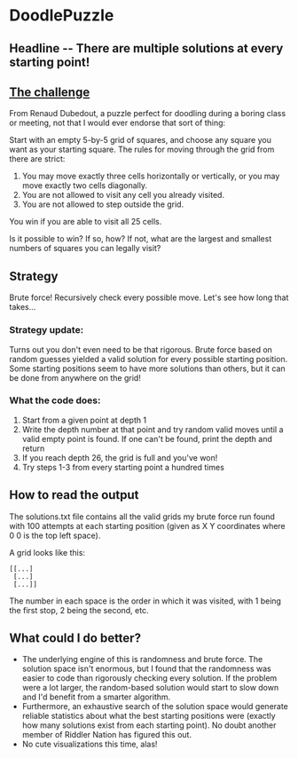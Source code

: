 # DoodlePuzzle

## Headline -- There are multiple solutions at every starting point!

## [The challenge](https://fivethirtyeight.com/features/the-perfect-doodle-puzzle-to-keep-you-busy-during-boring-meetings/)
From Renaud Dubedout, a puzzle perfect for doodling during a boring class or meeting, not that I would ever endorse that sort of thing:

Start with an empty 5-by-5 grid of squares, and choose any square you want as your starting square. The rules for moving through the grid from there are strict:

1. You may move exactly three cells horizontally or vertically, or you may move exactly two cells diagonally.
2. You are not allowed to visit any cell you already visited.
3. You are not allowed to step outside the grid.

You win if you are able to visit all 25 cells.

Is it possible to win? If so, how? If not, what are the largest and smallest numbers of squares you can legally visit?

## Strategy
Brute force! Recursively check every possible move. Let's see how long that takes... 

### Strategy update:

Turns out you don't even need to be that rigorous. Brute force based on random guesses yielded a valid solution for every possible starting position. Some starting positions seem to have more solutions than others, but it can be done from anywhere on the grid!

### What the code does:

1. Start from a given point at depth 1
2. Write the depth number at that point and try random valid moves until a valid empty point is found. If one can't be found, print the depth and return
3. If you reach depth 26, the grid is full and you've won!
4. Try steps 1-3 from every starting point a hundred times

## How to read the output

The solutions.txt file contains all the valid grids my brute force run found with 100 attempts at each starting position (given as X Y coordinates where 0 0 is the top left space).

A grid looks like this: 
```
[[...]
 [...]
 [...]]
```

The number in each space is the order in which it was visited, with 1 being the first stop, 2 being the second, etc.

## What could I do better?

- The underlying engine of this is randomness and brute force. The solution space isn't enormous, but I found that the randomness was easier to code than rigorously checking every solution. If the problem were a lot larger, the random-based solution would start to slow down and I'd benefit from a smarter algorithm.
- Furthermore, an exhaustive search of the solution space would generate reliable statistics about what the best starting positions were (exactly how many solutions exist from each starting point). No doubt another member of Riddler Nation has figured this out.
- No cute visualizations this time, alas!
